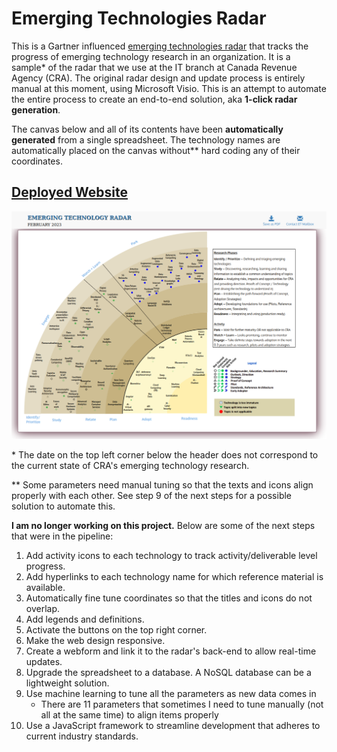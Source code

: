 # Emerging Technologies Radar

This is a Gartner influenced [emerging technologies radar](https://blogs.gartner.com/tuong-nguyen/2020/12/07/gartner-launches-emerging-technologies-radar-2021/) that tracks the progress of emerging technology research in an organization. It is a sample* of the radar that we use at the IT branch at Canada Revenue Agency (CRA). The original radar design and update process is entirely manual at this moment, using Microsoft Visio. This is an attempt to automate the entire process to create an end-to-end solution, aka **1-click radar generation**.

The canvas below and all of its contents have been **automatically generated** from a single spreadsheet. The technology names are automatically placed on the canvas without** hard coding any of their coordinates.

## **[Deployed Website](https://dg1223.github.io/technology-progress-radar)**

![Emerging Technology Radar](radar.png)

&ast; The date on the top left corner below the header does not correspond to the current state of CRA's emerging technology research.

&ast;&ast; Some parameters need manual tuning so that the texts and icons align properly with each other. See step 9 of the next steps for a possible solution to automate this.

**I am no longer working on this project.** Below are some of the next steps that were in the pipeline:
1. Add activity icons to each technology to track activity/deliverable level progress.
2. Add hyperlinks to each technology name for which reference material is available.
3. Automatically fine tune coordinates so that the titles and icons do not overlap.
4. Add legends and definitions.
5. Activate the buttons on the top right corner.
6. Make the web design responsive.
7. Create a webform and link it to the radar's back-end to allow real-time updates.
8. Upgrade the spreadsheet to a database. A NoSQL database can be a lightweight solution.
9. Use machine learning to tune all the parameters as new data comes in
   - There are 11 parameters that sometimes I need to tune manually (not all at the same time) to align items properly
10. Use a JavaScript framework to streamline development that adheres to current industry standards.
